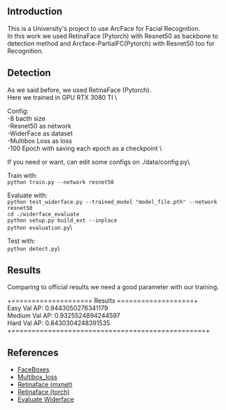 ## Introduction
This is a University's project to use ArcFace for Facial Recognition. \
In this work we used RetinaFace (Pytorch) with Resnet50 as backbone to detection method and Arcface-PartialFC(Pytorch) with Resnet50 too for Recognition.

## Detection
As we said before, we used RetinaFace (Pytorch).\
Here we trained in GPU RTX 3080 TI \

Config:\
-8 bacth size \
-Resnet50 as network\
-WiderFace as dataset\
-Multibox Loss as loss\
-100 Epoch with saving each epoch as a checkpoint \

If you need or want, can edit some configs on ./data/config.py\

Train with: \
``python train.py --network resnet50``

Evaluate with: \
``python test_widerface.py --trained_model "model_file.pth" --network resnet50``\
``cd ./widerface_evaluate ``\
``python setup.py build_ext --inplace``\
``python evaluation.py``\

Test with: \
``python detect.py``\


## Results
Comparing to official results we need a good parameter with our training.

+==================== Results ===================+\
    Easy   Val AP: 0.9443050276341179\
    Medium Val AP: 0.9325524894244597\
    Hard   Val AP: 0.8430304248391535\
+================================================+

## References
- [FaceBoxes](https://github.com/zisianw/FaceBoxes.PyTorch)
- [Multibox_loss](https://github.com/amdegroot/ssd.pytorch)
- [Retinaface (mxnet)](https://github.com/deepinsight/insightface/tree/master/RetinaFace)
- [Retinaface (torch)](https://github.com/biubug6/Pytorch_Retinaface)
- [Evaluate Widerface](https://github.com/wondervictor/WiderFace-Evaluation)

